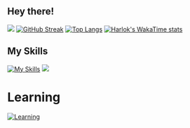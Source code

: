 ## Hey there! ##
![](https://github-readme-stats.vercel.app/api?username=Jeoml&theme=buefy&show_icons=true)
[![GitHub Streak](https://streak-stats.demolab.com/?user=Joeml)](https://git.io/streak-stats)
[![Top Langs](https://github-readme-stats.vercel.app/api/top-langs/?username=Joeml&layout=compact)](https://github.com/Joeml/github-readme-stats)
[![Harlok's WakaTime stats](https://github-readme-stats.vercel.app/api/wakatime?username=Jeoml)](https://github.com/anuraghazra/github-readme-stats)


## My Skills ##
[![My Skills](https://skillicons.dev/icons?i=js,html,css,java,py,c,cpp,figma,php,react,redux,bootstrap,nodejs,nextjs,tailwindcss,postman,jquery,flutter&perline=30)](https://skillicons.dev)
[![](https://skillicons.dev/icons?i=mysql,androidstudio,arduino,anaconda,git,github,sass,tensorflow,opencv&perline=15)](https://skillicons.dev)
# Learning #
[![Learning](https://skillicons.dev/icons?i=typescript,sentry,firebase)](https://skillicons.dev)
